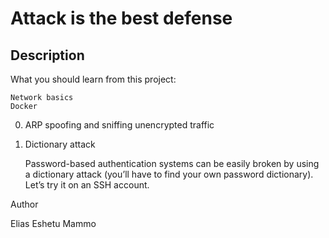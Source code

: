 # Attack is the best defense
## Description

What you should learn from this project:

    Network basics
    Docker

0. ARP spoofing and sniffing unencrypted traffic

1. Dictionary attack

    Password-based authentication systems can be easily broken by using a dictionary attack (you’ll have to find your own password dictionary). Let’s try it on an SSH account.

Author

Elias Eshetu Mammo
